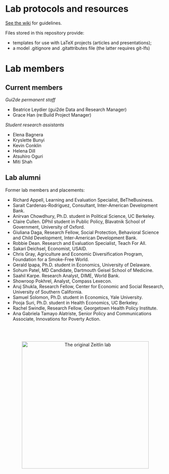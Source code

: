# Lab protocols and resources

[See the wiki](https://github.com/andrewzeitlin/ZeitlinLab/wiki) for guidelines.

Files stored in this repository provide:
- templates for use with LaTeX projects (articles and presentations);
- a model .gitignore and .gitattributes file (the latter requires git-lfs)

#  Lab members 

## Current members 

*Gui2de permanent staff*
- Beatrice Leydier (gui2de Data and Research Manager)
- Grace Han (re:Build Project Manager)

*Student research assistants*
- Elena Bagnera
- Kryslette Bunyi
- Kevin Conklin
- Helena Dill
- Atsuhiro Oguri
- Miti Shah

## Lab alumni

Former lab members and placements:
- Richard Appell, Learning and Evaluation Specialist, BeTheBusiness.
- Sarait Cardenas-Rodriguez, Consultant, Inter-American Development Bank.
- Anirvan Chowdhury, Ph.D. student in Political Science, UC Berkeley.  
- Claire Cullen. DPhil student in Public Policy, Blavatnik School of Government, University of Oxford. 
- Giuliana Daga, Research Fellow, Social Protection, Behavioral Science and Child Development, Inter-American Development Bank.  
- Robbie Dean. Research and Evaluation Specialist, Teach For All. 
- Sakari Deichsel, Economist, USAID. 
- Chris Gray, Agriculture and Economic Diversification Program, Foundation for a Smoke-Free World.
- Gerald Ipapa, Ph.D. student in Economics, University of Delaware.
- Sohum Patel, MD Candidate, Dartmouth Geisel School of Medicine.
- Saahil Karpe.  Research Analyst, DIME, World Bank.
- Showroop Pokhrel, Analyst, Compass Lexecon.
- Aruj Shukla,  Research Fellow, Center for Economic and Social Research, University of Southern California.
- Samuel Solomon,  Ph.D. student in Economics, Yale University.
- Pooja Suri, Ph.D. student in Health Economics, UC Berkeley.
- Rachel Swindle, Research Fellow, Georgetown Health Policy Institute. 
- Ana Gabriela Tamayo Alatriste, Senior Policy and Communications Associate, Innovations for Poverty Action.

<br />
<br />

<p align="center">
<img src="assets/img/ZeitlinLabsThink.jpg" alt="The original Zeitlin lab" width="400">
</p>
